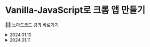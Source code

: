 # Vanilla-JavaScript로 크롬 앱 만들기

[😮‍💨 노마드코드 강의 바로가기](https://nomadcoders.co/javascript-for-beginners/lobby)

<details>
<summary>2024.01.10</summary>
<h2>#4.5 Saving Username</h2>
<h4>#4.5localStorage 확인하기.</h4>

- 관리자 도구 -> Application -> Storage
- <a href = "https://developer.mozilla.org/ko/docs/Web/API/Window/localStorage">localStroage 다양한 사용법</a>

- 관리자 도구 (콘솔)
  - `localStorage.setItem("username","bokyung")`
  - `localStorage.getItem("username")`
  - `localStorage.removeItem("username")`

- app.js
  - `localStorage.setItem("username",username)` 추가

<h2>#4.6 Loading Username</h2>
<h4>localStorage에 유저 정보가 있지만 새로고침 후 form이 유지되는 문제점</h4>

- app.js
  - `const savedUsername = localStorage.getItem("username")`
  - `username` 이 반복되어 사용되므로 `const USERNAME_KEY = "username"` 을 지정해준다.
  - 본인이 생성한 string을 반복해서 사용할 경우 대문자 변수로 지정해준다.
```javascript
const savedUsername = localStorage.getItem(USERNAME_KEY)
if (savedUsername === null) {
    loginForm.classList.remove(HIDDEN_CLASSNAME);
    loginForm.addEventListener("submit", onLoginSubmit);
} else {
    greeting.classList.remove(HIDDEN_CLASSNAME);
    greeting.innerText = `Hello, ${savedUsername}`;
}
```
  - `paintGreeting` : innerText와 HIDDEN_CLASSNAME 의 중복으로 함수로 정의해준다.
```javascript
const loginInput = document.querySelector("#login-form input");
const loginButton = document.querySelector("#login-form button");
const loginForm = document.querySelector("#login-form");
const greeting = document.querySelector("#greeting");

const HIDDEN_CLASSNAME = "hidden";
const USERNAME_KEY = "username";

function onLoginSubmit(event) {
    event.preventDefault();
    const username = loginInput.value;
    loginForm.classList.add(HIDDEN_CLASSNAME);
    localStorage.setItem(USERNAME_KEY, username);
    paintGreeting();
}

function paintGreeting() {
    const username = localStorage.getItem(USERNAME_KEY)
    greeting.innerText = `Hello, ${username}`;
    greeting.classList.remove(HIDDEN_CLASSNAME);
}

const savedUsername = localStorage.getItem(USERNAME_KEY);

if (savedUsername === null) {
    loginForm.classList.remove(HIDDEN_CLASSNAME);
    loginForm.addEventListener("submit", onLoginSubmit);
} else {
    paintGreeting();
}
```
<h2>#4.7 Super Recap</h2>
<h4>Recap</h4>

- html 의 `form` 과 `h1` 태그 내에는 `hidden` 클래스가 포함됨.
- css 에서의 `.hidden` 은 `displat:none` 을 통해 요소를 숨겨줌.
- javascript 에서는 localStorage 유무를 가장 먼저 확인
- 최초 웹사이트 접속시 localStorage 에는 null 이기에 loginForm의 `hidden` 클래스를 지워준다 (즉 loginForm을 표시한다.)
- `addEventListener` 가 실행되어 `onLoginSubmit` 을 실행한다.
- `onLoginSubmit`
  - 브라우저의 기본 동작을 막는다.
  - loginForm 의 `hidden` 을 다시 추가한다.
  - value 저장
  - localStoage에 저장한다.
  - `paintGreetings` 함수를 실행한다. 인자로 Input한 username을 받는다.
    - 비어있는 h1 요소 안에 innerText로 입력한다.
    - `hidden` 클래스를 지워준다.

<h2>#5.0 Intervals</h2>
<h4>Folder Structure</h4>

```
├─ css
│   ├─ style.css
├─ js
│   ├─ clock.js
│   ├─ greeting.js
├─ .gitignore
├─ index.html
```
- interval : "매번" 일어나야 하는 무언가
- html body 에 `h2` 태그인 id 값으로 `clock` 지정
- clock.js
  - `const clock = document.querySelector("#clock");`
  - `setInterval('실행될 함수', '얼마 마다?(ms)')`
  - `sayHello` 함수가 5초마다 실행된다.gif
  - 
  ```javascript
    function sayHello() {
        console.log("Hello");
    }
    setInterval(sayHello, 5000);
  ```

<h2>#5.1 Timeouts and Dates</h2>
<h4>javascript 가 실행되자마자 실행하지 않는 방법</h4>

- `setTimeout('실행될 함수', '얼마나 기다릴지(ms)')` 
- `new Date()` : 오늘 날짜를 가져옴.
- <a href = "https://developer.mozilla.org/ko/docs/Web/javascript/Reference/Global_Objects/Date">Date 함수들</a>
- `const date = new Date()`
  - "년" 확인 : `date.getFullYear()`
  - "일" 확인 : `date.getDate()`
  - "요일" 확인 : `date.getDay()` : 일요일(0) ~ 토요일(6)
  - "시간" 확인 : `date.getHours()`
  - "분" 확인 : `date.getMinutes()`
  - "초" 확인 : `date.getSeconds()`
- `new Date().getSeconds()` 처럼 사용 가능.

- clock.js
```javascript
const clock = document.querySelector("#clock");
function getClock() {
    const date = new Date();
    clock.innerText = `${date.getHours()}:${date.getMinutes()}:${date.getSeconds()}` // 백틱
}
getClock(); // 웹사이트 접속 시 즉시 현재 시간 보여줌.
setInterval(getClock, 1000);
```
- `gif 파일넣기`

<h2>#5.2 PadStart</h2>
<h4>padStart, padEnd</h4>

- `1, 2, 3, 4` 가 아닌 `01, 02, 03, 04` 로 표시하고 싶음.
  - string이 항상 적어도 2개의 문자를 가지고 있어야함.
  - `padStart()` : `"1".padStart(2, "0")` 는 2개의 문자를 가지고 있어야하고 없으면! 앞쪽에 "0"문자를 추가한다. -> `01`
      - "1" 대신에 `date.getSeconds()` 를 작성한다. (Hours, Minutes ...)
      - `padEnd(2,"0")` : 뒤에 0을 붙혀준다. : `"1".padEnd(2,"0")` -> `10`
      - 단, `getHours()` 는 문자열이 아닌 숫자이다.
        - `String(new Date().getHours())` 로 문자열로 변환해줘야함.
```javascript
const clock = document.querySelector("#clock");

function getClock() {
    const date = new Date();
    const hours = String(date.getHours()).padStart(2, "0");
    const minutes = String(date.getMinutes()).padStart(2, "0");
    const seconds = String(date.getSeconds()).padStart(2, "0");

    clock.innerText = `${hours}:${minutes}:${seconds}`;
}

getClock();
setInterval(getClock, 1000);
```
- 참고
```javascript
function getClock() {
    clock.innerText = new Date().toLocaleTimeString("en-US", { hour12: false });
} 
```

- 오전/오후 표시
```javascript
function getClock() {
    clock.innerText = new Date().toLocaleTimeString();
}
```

--- 다른 페이지에 작성 ---
<h2>#6.0 Quotes</h2>
<h4>배열의 요소들 랜덤으로 span 태그에 넣기</h4>

- quotes.js
```javascript
const quotes = [
    {
        quote: "",
        author: ""
    },
];
// 10개의 quotes 배열의 요소안에 quote와 author 를 입력해줌.
const quote = document.querySelector("#quote span:first-child");
const author = document.querySelector("#quote span:last-child");

const todaysQuote = quotes[Math.floor(Math.random() * quotes.length)];

quote.innerText = todaysQuote.quote;
author.innerText = todaysQuote.author;
```
```html
<div id="quote">
    <span></span>
    <span></span>
</div>
```
- `"#quote span:first-child"` : span 의 첫번째 요소
- `"#quote span:last-child"` : span 의 마지막 요소
- `quotes[Math.floor(Math.random() * quotes.length)]` : quotes 배열 중 랜덤으로 `todaysQuote` 에 할당.
- `innerText` 로 입력받음.

<h2>#6.1 Background</h2>
<h4>웹사이트 배경화면 넣기</h4>

```javascript
const images = [
    "0.jpg",
    "1.jpg",
    "2.jpg"
];

const chosenImage = images[Math.floor(Math.random() * images.length)];
const bgImage = document.createElement("img");

bgImage.src = `img/${chosenImage}`;
document.body.appendChild(bgImage);
```

```html
<body>
  <form class=hidden id="login-form">
    <input required maxlength="15" type="text" placeholder="What is your name?" />
    <input type="submit" value="Log In" />
  </form>
  <h2 id="clock">00:00</h2>
  <h1 class="hidden" id="greeting"></h1>
  <div id="quote">
    <span></span>
    <span></span>
  </div>
  <script src="js/greeting.js"></script>
  <script src="js/clock.js"></script>
  <script src="js/quotes.js"></script>
  <script src="js/background.js"></script>
</body>
```
- `<img src = "img/0.jpg">` 가 추가된다.
- JS에서 html 요소를 생성 : `createElement(" ")`
  - 예를 들어,document.createElement("img")일 경우 html 내에 img 태그를 생성
- `appendChild()` : 함수 안의 경로에 정의한 값을 가장 뒤에 기입한다.
- `prepend()` : 반대로 앞에서부터 기입.


--- 다른 페이지에 작성 ---
<h2>#7.0 Setup</h2>
<h4>to do List</h4>

```html
  <form id="todo-form"><input type="text" placeholder="Write a To Do and Press"></form>
  <ul id="todo-list"></ul>
```

```javascript
const toDoForm = document.getElementById("todo-form");
const toDoInput = toDoForm.querySelector("Input");
// == document.querySelector("#todo-form input")
const toDoList = document.getElementById("todo-list");

function handleToDoSubmit(event) {
    event.preventDefault();
    const newTodo = toDoInput.value;
    toDoInput.value = "";
}

toDoForm.addEventListener("submit", handleToDoSubmit);
```
- HTML에서 정의한 요소들에 대한 변수를 설정함으로써 각각의 요소에 쉽게 접근 가능.
- `handleTodoSubmit` 함수는 폼 제출 시 실행되며, 새로운 할 일을 입력받고, 입력값을 초기화하고, 필요한 로직을 추가할 수 있는 구조로 이루어짐.
- 이벤트 리스너를 통해 폼 제출 시 `handleTodoSubmit` 함수가 실행되도록 설정.

<h2>#7.1 Adding To do</h2>
<h4>Adding To Do</h4>

```javascript
function paintToDo(newTodo) {
    const li = document.createElement("li");
    const span = document.createElement("span");
    li.appendChild(span);
    span.innerText = newTodo;
    toDoList.appendChild(li);
}
```
- Element `<li>` 생성한다.
- span을 사용한 이유는 해당 텍스트에 특정 스타일을 쉽게 적용하고, 향후 텍스트를 동적으로 조작하기 위한 DOM 조작의 유연성을 제공하기 위함이다.
- li 요소 안에 span을 추가하고 Input된 `newTodo`를 넣어준다. 
- `toDoList` id 에 해당하는 Element에 기입한다.

</details>


<details>
<summary>2024.01.11</summary>
<h2>#7.4 Loding To Dos part One</h2>
<h4>저장은 되지만 새로고침후 local에는 남아있고 화면에는 안보이는 문제점</h4>

1. `stringigy` 사용하여 배열을 안의 요소들을 문자열로 변환
2. `parse` 사용하여 object로 만들어 준다.
  - `localStorage.getItem("todos")` : `'["a","b","c"]'`
  - `JSON.parse(localStorage.getItem("todos"))` : `(3) ['a', 'b', 'c']`

<img width="344" alt="image" src="https://github.com/JEONGSUJONG/Readme_main/assets/142254876/14b472b6-bbcd-4185-b61c-d710ce08dde1">

```javascript
const TODOS_KEY = "todos";
const savedToDos = localStorage.getItem(TODOS_KEY);
console.log(savedToDos);
if (savedToDos !== null) {
    const parsedToDos = JSON.parse(savedToDos);
    console.log(parsedToDos);
}
```

<img width="344" alt="image" src="https://github.com/JEONGSUJONG/Readme_main/assets/142254876/14187b08-209e-4330-88bf-fb83e68e3b1a">

#### `parsedToDos.forEach`
- `forEach` : 각각의 배열의 요소들을 한 번씩 실행 해준다.
  - `parsedToDos.forEach((item) => console.log("this is the turn of", item));`

<img width="344" alt="image" src="https://github.com/JEONGSUJONG/Readme_main/assets/142254876/21af73f2-d66d-4acb-9119-42d6d51ac4f2">


</details>
